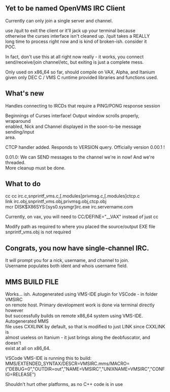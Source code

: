 ## Yet to be named OpenVMS IRC Client

Currently can only join a single server and channel.

use /quit to exit the client or it'll jack up your terminal because  
otherwise the curses interface isn't cleaned up. /quit takes a REALLY  
long time to process right now and is kind of broken-ish. consider it  
POC.  

In fact, don't use this at all right now really - it works, you connect  
send/receive/join channel/etc, but exiting is just a complete mess.  

Only used on x86_64 so far, should compile on VAX, Alpha, and Itanium    
given only DEC C / VMS C runtime provided libraries and functions used.  

## What's new

Handles connecting to IRCDs that require a PING/PONG response session  

Beginnings of Curses interface! Output window scrolls properly, wraparound  
enabled, Nick and Channel displayed in the soon-to-be message sending/input  
area. 

CTCP handler added. Responds to VERSION query. Officially version 0.00.1 !

0.01.0: We can SEND messages to the channel we're in now! And we're threaded.  
More cleanup must be done. 

## What to do

cc cc irc.c,snprintf_vms.c,[.modules]privmsg.c,[.modules]ctcp.c    
link irc.obj,snprintf_vms.obj,privmsg.obj,ctcp.obj  
mcr DISK$X86SYS:[sys0.sysmgr]irc.exe irc.servername.com  

Currently, on vax, you will need to CC/DEFINE="__VAX" instead of just cc  

Modify path as required to where you placed the source/output EXE file  
snprintf_vms.obj is not required 

## Congrats, you now have single-channel IRC.

It will prompt you for a nick, username, and channel to join.  
Username populates both ident and whois username field.  


## MMS BUILD FILE

Works... ish. Autogenerated using VMS-IDE plugin for VSCode - in folder VMSIRC  
on remote host. Primary development work is done via terminal directly however   
but successfully builds on remote x86_64 system using VMS-IDE. Autogenerated MMS  
file uses CXXLINK by default, so that is modified to just LINK since CXXLINK is  
almost useless on Itanium - it just brings along the deobfuscator, and doesn't   
exist at all on x86_64.   

VSCode VMS-IDE is running this to build:
MMS/EXTENDED_SYNTAX/DESCR=VMSIRC.mms/MACRO=("DEBUG=0","OUTDIR=out","NAME=VMSIRC","UNIXNAME=VMSIRC","CONFIG=RELEASE")  

Shouldn't hurt other platforms, as no C++ code is in use